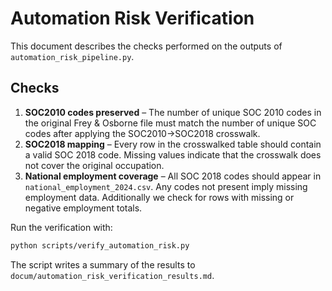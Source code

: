 # Automation Risk Verification

This document describes the checks performed on the outputs of
`automation_risk_pipeline.py`.

## Checks
1. **SOC2010 codes preserved** – The number of unique SOC 2010
   codes in the original Frey & Osborne file must match the number
   of unique SOC codes after applying the SOC2010→SOC2018 crosswalk.
2. **SOC2018 mapping** – Every row in the crosswalked table should
   contain a valid SOC 2018 code. Missing values indicate that the
   crosswalk does not cover the original occupation.
3. **National employment coverage** – All SOC 2018 codes should
   appear in `national_employment_2024.csv`. Any codes not present
   imply missing employment data. Additionally we check for rows with
   missing or negative employment totals.

Run the verification with:

```bash
python scripts/verify_automation_risk.py
```

The script writes a summary of the results to `docum/automation_risk_verification_results.md`.
